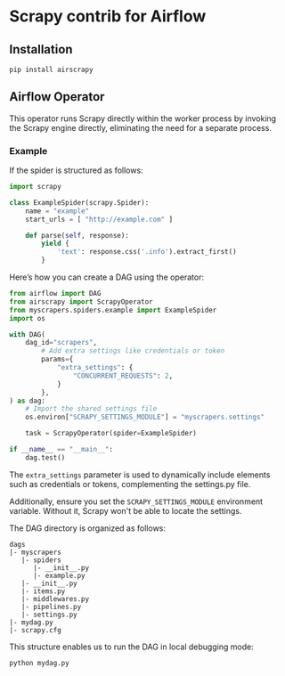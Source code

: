 # Scrapy contrib for Airflow

## Installation

```shell
pip install airscrapy
```


## Airflow Operator

This operator runs Scrapy directly within the worker process
by invoking the Scrapy engine directly, eliminating the need for a separate process.


### Example

If the spider is structured as follows:

```python
import scrapy

class ExampleSpider(scrapy.Spider):
    name = "example"
    start_urls = [ "http://example.com" ]

    def parse(self, response):
        yield {
            'text': response.css('.info').extract_first()
        }
```

Here’s how you can create a DAG using the operator:

```python
from airflow import DAG
from airscrapy import ScrapyOperator
from myscrapers.spiders.example import ExampleSpider
import os

with DAG(
    dag_id="scrapers",
        # Add extra settings like credentials or token
        params={
            "extra_settings": {
                "CONCURRENT_REQUESTS": 2,
            }
        },
) as dag:
    # Import the shared settings file
    os.environ["SCRAPY_SETTINGS_MODULE"] = "myscrapers.settings"

    task = ScrapyOperator(spider=ExampleSpider)

if __name__ == "__main__":
    dag.test()
```

The `extra_settings` parameter is used to dynamically include elements
such as credentials or tokens, complementing the settings.py file.

Additionally, ensure you set the `SCRAPY_SETTINGS_MODULE` environment variable. 
Without it, Scrapy won't be able to locate the settings.

The DAG directory is organized as follows:

```
dags
|- myscrapers
   |- spiders
      |- __init__.py
      |- example.py
   |- __init__.py
   |- items.py
   |- middlewares.py
   |- pipelines.py
   |- settings.py
|- mydag.py
|- scrapy.cfg
```

This structure enables us to run the DAG in local debugging mode:

```python
python mydag.py
```